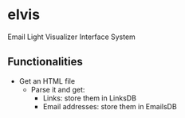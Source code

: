 # elvis
Email Light Visualizer Interface System

## Functionalities ##

- Get an HTML file
    - Parse it and get:
        - Links: store them in LinksDB
        - Email addresses: store them in EmailsDB
